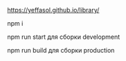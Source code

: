 https://yeffasol.github.io/library/

npm i

npm run start для сборки development

npm run build для сборки production
